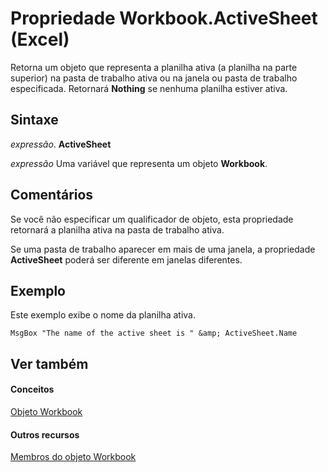 
# Propriedade Workbook.ActiveSheet (Excel)

Retorna um objeto que representa a planilha ativa (a planilha na parte superior) na pasta de trabalho ativa ou na janela ou pasta de trabalho especificada. Retornará  **Nothing** se nenhuma planilha estiver ativa.


## Sintaxe

 _expressão_. **ActiveSheet**

 _expressão_ Uma variável que representa um objeto **Workbook**.


## Comentários

Se você não especificar um qualificador de objeto, esta propriedade retornará a planilha ativa na pasta de trabalho ativa.

Se uma pasta de trabalho aparecer em mais de uma janela, a propriedade  **ActiveSheet** poderá ser diferente em janelas diferentes.


## Exemplo

Este exemplo exibe o nome da planilha ativa.


```
MsgBox "The name of the active sheet is " &amp; ActiveSheet.Name
```


## Ver também


#### Conceitos


[Objeto Workbook](8c00aa60-c974-eed3-0812-3c9625eb0d4c.md)
#### Outros recursos


[Membros do objeto Workbook](dce102a3-25de-3ff4-2ce5-bc56e08baca7.md)